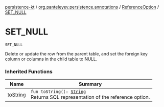 [persistence-kt](../../index.md) / [org.panteleyev.persistence.annotations](../index.md) / [ReferenceOption](index.md) / [SET_NULL](.)

# SET_NULL

`SET_NULL`

Delete or update the row from the parent table, and set the foreign key column or columns in the
child table to NULL.

### Inherited Functions

| Name | Summary |
|---|---|
| [toString](to-string.md) | `fun toString(): `[`String`](https://kotlinlang.org/api/latest/jvm/stdlib/kotlin/-string/index.html)<br>Returns SQL representation of the reference option. |
